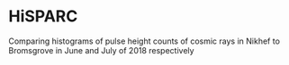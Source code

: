 # HiSPARC
Comparing histograms of pulse height counts of cosmic rays in Nikhef to Bromsgrove in June and July of 2018 respectively
